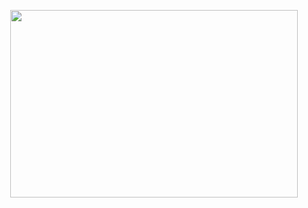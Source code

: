 
<p align="center">
  <img width="460" height="300" src="https://user-images.githubusercontent.com/105368099/182561824-ee67e315-b609-4e57-ba31-3030ce21986f.png">
</p>
